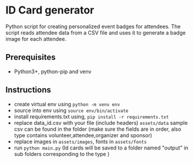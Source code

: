 # ID Card generator

Python script for creating personalized event badges for attendees. The script reads attendee data from a CSV file and uses it to generate a badge image for each attendee.


## Prerequisites

- Python3+, python-pip and venv


## Instructions

- create virtual env using `python -m venv env`
- source into env using `source env/bin/activate`
- install requirements.txt using, `pip install -r requirements.txt`
- replace data_id.csv with your file (include headers) `assets/data` sample csv can be found in the folder (make sure the fields are in order, also type contains volunteer,attendee,organizer and sponsor)
- replace images in `assets/images`, fonts in `assets/fonts`
- run `python main.py` (Id cards will be saved to a folder named "output" in sub folders corresponding to the type )
